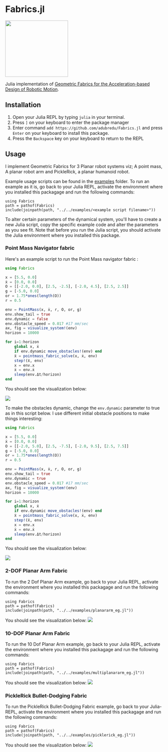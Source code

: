 # Fabrics.jl

<img src="media/fabrics.gif" width="200" height="180" />

Julia implementation of [Geometric Fabrics for the Acceleration-based Design of Robotic Motion](https://arxiv.org/abs/2010.14750).

## Installation
1. Open your Julia REPL by typing  `julia` in your terminal.
2. Press `]` on your keyboard to enter the package manager
3. Enter command `add https://github.com/adubredu/Fabrics.jl` and press 
`Enter` on your keyboard to install this package.
4. Press the `Backspace` key on your keyboard to return to the REPL

## Usage
I implement Geometric Fabrics for 3 Planar robot systems viz; A point mass, A planar robot arm and PickleRick, a planar humanoid robot.

Example usage scripts can be found in the [examples](examples) folder. 
To run an example as it is, go back to your Julia REPL, activate the environment where you installed this packagage and run the following commands:

```
using Fabrics
path = pathof(Fabrics)
include(joinpath(path, "../../examples/<example script filename>"))
```

To alter certain parameters of the dynamical system, you'll have to create a new Julia script, copy the specific example code and alter the parameters as you see fit. Note that before you run the Julia script, you should activate the Julia environment where you installed this package.

### Point Mass Navigator fabric
Here's an example script to run the Point Mass navigator fabric :

```julia
using Fabrics

x = [5.5, 0.0]
ẋ = [0.0, 0.0] 
O = [[-2.0, 0.0], [2.5, -2.5], [-2.0, 4.5], [2.5, 2.5]]
g = [-5.0, 0.0]
or = 1.75*ones(length(O))
r = 0.5

env = PointMass(x, ẋ, r, O, or, g)
env.show_tail = true
env.dynamic = false
env.obstacle_speed = 0.017 #17 mm/sec
ax, fig = visualize_system!(env)
horizon = 10000

for i=1:horizon
    global x, ẋ
    if env.dynamic move_obstacles!(env) end
    ẍ = pointmass_fabric_solve(x, ẋ, env)
    step!(ẍ, env)
    x = env.x
    ẋ = env.ẋ
    sleep(env.Δt/horizon)
end
```

You should see the visualization below:

![](media/nav_static.gif)

To make the obstacles dynamic, change the `env.dynamic` parameter to true as in this script below. I use different initial obstacle positions to make things interesting:

```julia
using Fabrics

x = [5.5, 0.0]
ẋ = [0.0, 0.0]
O = [[-2.0, 5.0], [2.5, -7.5], [-2.0, 9.5], [2.5, 7.5]] 
g = [-5.0, 0.0]
or = 1.75*ones(length(O))
r = 0.5

env = PointMass(x, ẋ, r, O, or, g)
env.show_tail = true
env.dynamic = true
env.obstacle_speed = 0.017 #17 mm/sec
ax, fig = visualize_system!(env)
horizon = 10000

for i=1:horizon
    global x, ẋ
    if env.dynamic move_obstacles!(env) end
    ẍ = pointmass_fabric_solve(x, ẋ, env)
    step!(ẍ, env)
    x = env.x
    ẋ = env.ẋ
    sleep(env.Δt/horizon)
end
```

You should see the visualization below:

![](media/nav_dynamic.gif)

### 2-DOF Planar Arm Fabric
To run the 2 Dof Planar Arm example, go back to your Julia REPL, activate the environment where you installed this packagage and run the following commands:

```
using Fabrics
path = pathof(Fabrics)
include(joinpath(path, "../../examples/planararm_eg.jl"))
```

You should see the visualization below:
![](media/2dof_arm.gif)


### 10-DOF Planar Arm Fabric
To run the 10 Dof Planar Arm example, go back to your Julia REPL, activate the environment where you installed this packagage and run the following commands:

```
using Fabrics
path = pathof(Fabrics)
include(joinpath(path, "../../examples/multiplanararm_eg.jl"))
```

You should see the visualization below:
![](media/10dof_arm.gif)


### PickleRick Bullet-Dodging Fabric
To run the PickleRick Bullet-Dodging Fabric example, go back to your Julia- REPL, activate the environment where you installed this packagage and run the following commands:

```
using Fabrics
path = pathof(Fabrics)
include(joinpath(path, "../../examples/picklerick_eg.jl"))
```

You should see the visualization below:
![](media/picklerick.gif)


